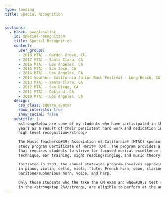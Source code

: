 ```yaml
---
type: landing
title: Special Recognition


sections:
  - block: peoplenolink
    id: special-recognition
    title: Special Recognition
    content:
      user_groups:
      - 2018 MTAC - Garden Grove, CA
      - 2017 MTAC - Santa Clara, CA
      - 2016 MTAC - Los Angeles, CA
      - 2015 MTAC - San Jose, CA
      - 2014 MTAC - Los Angeles, CA
      - 2014 Southern California Junior Bach Festival - Long Beach, CA
      - 2013 MTAC - Santa Clara, CA
      - 2012 MTAC - San Diego, CA
      - 2011 MTAC - Oakland, CA
      - 2010 MTAC - Los Angeles, CA
    design:
      css_class: square_avatar
      show_interests: true
      show_social: false
    subtitle: |-
      <strong>Below are some of my students who have participated in the MTAC throughout the
      years as a result of their persistent hard work and dedication in reaching this
      high level recognition</strong>

      The Music Teachers&#39; Association of California® (MTAC) sponsors the music
      study program Certificate of Merit® (CM). The program provides a standard of curriculum
      that requires students to strive for focused musical excellence in performance,
      technique, ear training, sight reading/singing, and music theory.

      Initiated in 1933, the annual statewide program involves approximately 30,000 students
      in piano, violin, cello, viola, flute, French horn, oboe, clarinet, saxophone, bassoon,
      baritone/euphonious horn, voice, and harp.

      Only those students who the take the CM exam and who&#39;s test results place them
      in the <strong>top 2%</strong>, are eligible to perform at the annual MTAC convention.
---
```



